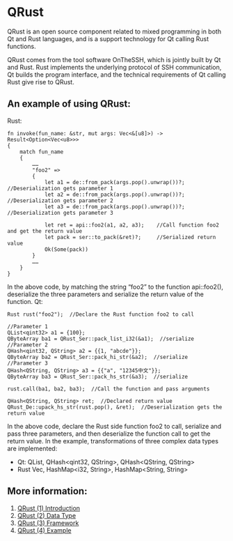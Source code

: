 # QRust

QRust is an open source component related to mixed programming in both Qt and Rust languages, and is a support technology for Qt calling Rust functions.

QRust comes from the tool software OnTheSSH, which is jointly built by Qt and Rust. Rust implements the underlying protocol of SSH communication, Qt builds the program interface, and the technical requirements of Qt calling Rust give rise to QRust.

## An example of using QRust:
Rust:
```
fn invoke(fun_name: &str, mut args: Vec<&[u8]>) -> Result<Option<Vec<u8>>>
{
    match fun_name
    {
        ……
        "foo2" =>
        {
            let a1 = de::from_pack(args.pop().unwrap())?;  //Deserialization gets parameter 1
            let a2 = de::from_pack(args.pop().unwrap())?;    //Deserialization gets parameter 2
            let a3 = de::from_pack(args.pop().unwrap())?;  //Deserialization gets parameter 3
 
            let ret = api::foo2(a1, a2, a3);    //Call function foo2 and get the return value
            let pack = ser::to_pack(&ret)?;     //Serialized return value
            Ok(Some(pack))
        }
        ……
    }
}
```
In the above code, by matching the string “foo2” to the function api::foo2(), deserialize the three parameters and serialize the return value of the function.
Qt:
```
Rust rust("foo2");  //Declare the Rust function foo2 to call
 
//Parameter 1
QList<qint32> a1 = {100};
QByteArray ba1 = QRust_Ser::pack_list_i32(&a1);  //serialize
//Parameter 2
QHash<qint32, QString> a2 = {{1, "abcde"}};
QByteArray ba2 = QRust_Ser::pack_hi_str(&a2);  //serialize
//Parameter 3
QHash<QString, QString> a3 = {{"a", "12345中文"}};
QByteArray ba3 = QRust_Ser::pack_hs_str(&a3);  //serialize
 
rust.call(ba1, ba2, ba3);  //Call the function and pass arguments
 
QHash<QString, QString> ret;  //Declared return value
QRust_De::upack_hs_str(rust.pop(), &ret);  //Deserialization gets the return value
```
In the above code, declare the Rust side function foo2 to call, serialize and pass three parameters, and then deserialize the function call to get the return value. In the example, transformations of three complex data types are implemented:
- Qt: QList<qint32>, QHash<qint32, QString>, QHash<QString, QString>
- Rust Vec<i32>, HashMap<i32, String>, HashMap<String, String>

## More information:
1. [QRust (1) Introduction](https://onthessh.com/articles/qrust-1-introduction/)
2. [QRust (2) Data Type](https://onthessh.com/articles/qrust-2-data-type/)
3. [QRust (3) Framework](https://onthessh.com/articles/qrust-3-framework/)
4. [QRust (4) Example](https://onthessh.com/articles/qrust-4-example/)
